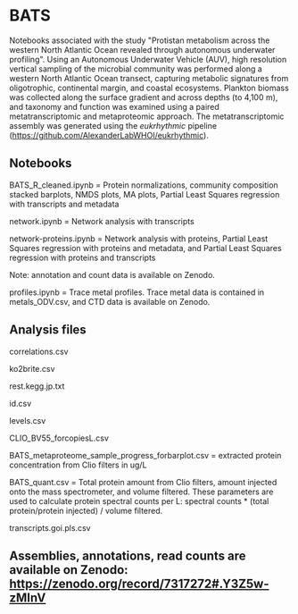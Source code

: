 # BATS
Notebooks associated with the study "Protistan metabolism across the western North Atlantic Ocean revealed through autonomous underwater profiling". Using an Autonomous Underwater Vehicle (AUV), high resolution vertical sampling of the microbial community was performed along a western North Atlantic Ocean transect, capturing metabolic signatures from oligotrophic, continental margin, and coastal ecosystems. Plankton biomass was collected along the surface gradient and across depths (to 4,100 m), and taxonomy and function was examined using a paired metatranscriptomic and metaproteomic approach. The metatranscriptomic assembly was generated using the <i>eukrhythmic</i> pipeline (https://github.com/AlexanderLabWHOI/eukrhythmic).

## Notebooks
BATS_R_cleaned.ipynb = Protein normalizations, community composition stacked barplots, NMDS plots, MA plots, Partial Least Squares regression with transcripts and metadata

network.ipynb = Network analysis with transcripts

network-proteins.ipynb = Network analysis with proteins, Partial Least Squares regression with proteins and metadata, and Partial Least Squares regression with 
proteins and transcripts

Note: annotation and count data is available on Zenodo.

profiles.ipynb = Trace metal profiles. Trace metal data is contained in metals_ODV.csv, and CTD data is available on Zenodo.

## Analysis files
correlations.csv

ko2brite.csv

rest.kegg.jp.txt

id.csv

levels.csv

CLIO_BV55_forcopiesL.csv

BATS_metaproteome_sample_progress_forbarplot.csv = extracted protein concentration from Clio filters in ug/L

BATS_quant.csv = Total protein amount from Clio filters, amount injected onto the mass spectrometer, and volume filtered. These parameters are used to calculate protein spectral counts per L: spectral counts * (total protein/protein injected) / volume filtered.

transcripts.goi.pls.csv

## Assemblies, annotations, read counts are available on Zenodo: https://zenodo.org/record/7317272#.Y3Z5w-zMInV
